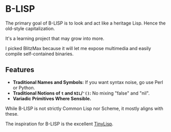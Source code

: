 # B-LISP

The primary goal of B-LISP is to look and act like a heritage Lisp. Hence the old-style capitalization.

It's a learning project that may grow into more.

I picked BlitzMax because it will let me expose multimedia and easily compile self-contained binaries.

## Features

- **Traditional Names and Symbols:** If you want syntax noise, go use Perl or Python.
- **Traditional Notions of `t` and `NIL`/`'()`:** No mixing "false" and "nil".
- **Variadic Primitives Where Sensible.**

While B-LISP is not strictly Common Lisp nor Scheme, it mostly aligns with these.

The inspiration for B-LISP is the excellent [TinyLisp](https://github.com/Robert-van-Engelen/tinylisp).

